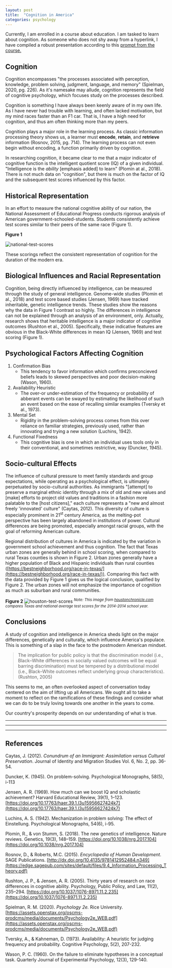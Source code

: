 ```yaml
---
layout: post
title:  "Cognition in America"
categories: psychology
---
```


[national_score_source]: https://www.nationsreportcard.gov/ndecore/shareredirect?su=ltt&sb=RED&gr=9&fr=1&yr=2022R3-2020R3-2012R3-2008R3-2004R3-2004R1-1999R1-1996R1-1994R1-1992R1-1990R1-1988R1-1984R1-1980R1-1975R1-1971R1&sc=RRPSCT&ju=NT&vr=RACE-false&st=MN-MN&sht=OUTPUT&urls=xplore&sm=false&sj=false-NT&sy=2022R3-2020R3-2012R3-2008R3-2004R3-2004R1-1999R1-1996R1-1994R1-1992R1-1990R1-1988R1-1984R1-1980R1&ss=MN-MN&chl=Data%20Chart%203&chgb=None%7CNone%7Cfalse%7C1&chv=RACE%7CRace/ethnicity%20(6%20categories)%7Ctrue%7C3&cht=LineChart&chs=JURISDICTION%7CNational%7CNT&rrl=SAMPLE%7CSAMPLE%7C1--JURISDICTION%7CJURISDICTION%7C2--RACE%7CVARIABLE%7C3&rtl=&cut=DATACHART&opt=LINE
[houston_score_source]: http://www.houstonchronicle.com/news/education/article/HISD-high-school-test-scores-continue-to-lag-6310360.php

Currently, I am enrolled in a course about education. I am tasked to learn about cognition. As someone who does not shy away from a hyperlink, I have compiled a robust presentation according to this [prompt from the course.](https://github.com/DeanGadberry/edu/blob/main/educ1300-Learning-Frameworks/presentation/Cognition%2C%20Learning%20or%20Motivation%20Presentation%202020%20-%202021-1.pdf?raw=true)

## Cognition

Cognition encompasses "the processes associated with perception, knowledge, problem solving, judgment, language, and memory" (Spielman, 2020, pg. 226). As it's namesake may allude, cognition represents the field of cognitive psychology, which focuses study on the processes described.

Cognition is something I have always been keenly aware of in my own life. As I have never had trouble with learning, and often lacked motivation, but my mind races faster than an F1 car. That is, I have a high need for cognition, and thus am often thinking more than my peers. 

Cognition plays a major role in the learning process. As classic information processing theory shows us, a learner must __encode__, __retain__, and __retrieve__ information (Rosnov, 2015, pg. 714). The learning process can not even begin without encoding, a function primarily driven by cognition.

In researching cognition, it became clear to me that a major indicator of cognitive function is the intelligent quotient score (IQ) of a given individual. "Intelligence is the _ability_ [emphasis added] to learn" (Plomin at al., 2018). There is not much data on "cognition", but there is much on the factor of IQ and the subsequent test scores influenced by this factor. 

## Historical Representation 

In an effort to measure the national cognitive ability of our nation, the National Assessment of Educational Progress conducts rigorous analysis of American government-schooled-students. Students consistently achieve test scores similar to their peers of the same race (Figure 1). 

__Figure 1__

![national-test-scores](https://www.deangadberry.com/assets/national-test-scores.png "National Reading Test Scores")

These scorings reflect the consistent representation of cognition for the duration of the modern era.


## Biological Influences and Racial Representation

Cognition, being directly influenced by intelligence, can be measured through the study of general intelligence. Genome-wide studies (Plomin et al., 2018) and test score based studies (Jensen, 1969) have tracked inheritable, genetic intelligence trends. These studies show the reasons why the data in Figure 1 contrast so highly. The differences in intelligence can not be explained through an analysis of an environment, only. Actually, research shows that heritable intelligence is a major indicator of cognitive outcomes (Rushton et al., 2005). Specifically, these indicative features are obvious in the Black-White differences in mean IQ (Jensen, 1969) and test scoring (Figure 1).

## Psychological Factors Affecting Cognition

1. Confirmation Bias
    + This tendency to favor information which confirms preconcieved beliefs leads to skewed perspectives and poor decision-making (Wason, 1960).
2. Availability Heuristic
    + The over-or under-estimation of the frequency or probability of abberant events can be swayed by estimating the likelihood of such an event based on the ease of recalling similar examples (Tversky et al., 1973).
3. Mental Set
    + Rigidity in the problem-solving process comes from this over reliance on familiar strategies, previously used, rather than innovating and trying a new solution (Luchins, 1942).
4. Functional Fixedness
    + This cognitive bias is one in which an individual uses tools only in their conventional, and sometimes restrictive, way (Duncker, 1945).

## Socio-cultural Effects
The influence of cultural pressure to meet family standards and group expectations, while operating as a psychological effect, is ultimately perpetuated by socio-cultural authorities. As immigrants "[attempt] to preserve a marginal ethnic identity through a mix of old and new values and [make] efforts to project old values and traditions in a fashion more palatable to the [host citizens]," each culture represents a "new and almost freely 'innovated' culture" (Caytas, 2012). This diversity of culture is especially prominent in 21<sup>st</sup> century America, as the melting-pot perspective has been largely abandoned in institutions of power. Cultural differences are being promoted, especially amongst racial groups, with the goal of reforming American culture. 

 Regional distribution of cultures in America is indicated by the variation in government school achievement and thus cognition. The fact that Texas urban zones are generally behind in school scoring, when compared to rural Texas counties is shown in Figure 2. Urban zones generally have a higher population of Black and Hispanic individuals than rural counties ([https://bestneighborhood.org/race-in-texas/](https://bestneighborhood.org/race-in-texas/)). Comparing this fact with the data provided by Figure 1 gives us the logical conclusion, qualified by Figure 2. The urban zones will not emphasize the importance of cognition as much as suburban and rural communities.

__Figure 2__
![houston-test-scores](https://www.deangadberry.com/assets/houston-test-scores.webp "Houston Test Scores")
<sup>_Note: This image from [houstonchronicle.com][houston_score_source] compares Texas and national average test scores for the 2014-2014 school year._</sup>

## Conclusions 

A study of cognition and intelligence in America sheds light on the major differences, genetically and culturally, which influence America's populace. This is something of a slap in the face to the postmodern American mindset.

>The implication for public policy is that the discrimination model (i.e., Black–White differences in socially valued outcomes will be equal barring discrimination) must be tempered by a distributional model (i.e., Black–White outcomes reflect underlying group characteristics).
(Rushton, 2005)

This seems to me, an often overlooked aspect of conversation today centered on the aim of lifting up all Americans. We ought all to take a moment to reflect on the ramifications of these findings and consider what we can do to be truly loving towards one another in the years to come. 

Our country's prosperity depends on our understanding of what is true.

---
---
---

## References

Caytas, J. (2012). _Conundrum of an Immigrant: Assimilation versus Cultural Preservation_. Journal of Identity and Migration Studies Vol. 6, No. 2, pp. 36-54.

Duncker, K. (1945). On problem-solving. Psychological Monographs, 58(5), i-113

Jensen, A. R. (1969). How much can we boost IQ and scholastic achievement? Harvard Educational Review, 39(1), 1–123. [https://doi.org/10.17763/haer.39.1.l3u15956627424k7](https://doi.org/10.17763/haer.39.1.l3u15956627424k7)

Luchins, A. S. (1942). Mechanization in problem solving: The effect of Einstellung. Psychological Monographs, 54(6), i-95.

Plomin, R., & von Stumm, S. (2018). The new genetics of intelligence. Nature reviews. Genetics, 19(3), 148–159. [https://doi.org/10.1038/nrg.2017.104](https://doi.org/10.1038/nrg.2017.104)

Rosnov, D., & Roberts, M.C. (2015). _Encyclopedia of Human Development_. SAGE Publications. [http://dx.doi.org/10.4135/9781412952484.n349](https://edge.sagepub.com/sites/default/files/9.4_Information_Processing_Theory.pdf)

Rushton, J. P., & Jensen, A. R. (2005). Thirty years of research on race differences in cognitive ability. Psychology, Public Policy, and Law, 11(2), 235–294. [https://doi.org/10.1037/1076-8971.11.2.235](https://doi.org/10.1037/1076-8971.11.2.235)

Spielman, R. M. (2020). _Psychology 2e._ Rice University. [https://assets.openstax.org/oscms-prodcms/media/documents/Psychology2e_WEB.pdf](https://assets.openstax.org/oscms-prodcms/media/documents/Psychology2e_WEB.pdf)

Tversky, A., & Kahneman, D. (1973). Availability: A heuristic for judging frequency and probability. Cognitive Psychology, 5(2), 207-232.

Wason, P. C. (1960). On the failure to eliminate hypotheses in a conceptual task. Quarterly Journal of Experimental Psychology, 12(3), 129-140.
